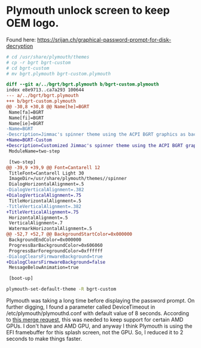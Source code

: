 # Plymouth unlock screen to keep OEM logo.

Found here:
https://srijan.ch/graphical-password-prompt-for-disk-decryption

```bash
# cd /usr/share/plymouth/themes
# cp -r bgrt bgrt-custom
# cd bgrt-custom
# mv bgrt.plymouth bgrt-custom.plymouth
```

```diff
diff --git a/../bgrt/bgrt.plymouth b/bgrt-custom.plymouth
index e8e9713..ca7a293 100644
--- a/../bgrt/bgrt.plymouth
+++ b/bgrt-custom.plymouth
@@ -30,8 +30,8 @@ Name[he]=BGRT
 Name[fa]=BGRT
 Name[fi]=BGRT
 Name[ie]=BGRT
-Name=BGRT
-Description=Jimmac's spinner theme using the ACPI BGRT graphics as background
+Name=BGRT-Custom
+Description=Customized Jimmac's spinner theme using the ACPI BGRT graphics as background
 ModuleName=two-step

 [two-step]
@@ -39,9 +39,9 @@ Font=Cantarell 12
 TitleFont=Cantarell Light 30
 ImageDir=/usr/share/plymouth/themes//spinner
 DialogHorizontalAlignment=.5
-DialogVerticalAlignment=.382
+DialogVerticalAlignment=.75
 TitleHorizontalAlignment=.5
-TitleVerticalAlignment=.382
+TitleVerticalAlignment=.75
 HorizontalAlignment=.5
 VerticalAlignment=.7
 WatermarkHorizontalAlignment=.5
@@ -52,7 +52,7 @@ BackgroundStartColor=0x000000
 BackgroundEndColor=0x000000
 ProgressBarBackgroundColor=0x606060
 ProgressBarForegroundColor=0xffffff
-DialogClearsFirmwareBackground=true
+DialogClearsFirmwareBackground=false
 MessageBelowAnimation=true

 [boot-up]
```

```bash
plymouth-set-default-theme -R bgrt-custom
```

Plymouth was taking a long time before displaying the password prompt. On further digging, I found a parameter called DeviceTimeout in /etc/plymouth/plymouthd.conf with default value of 8 seconds.
According to [this merge request](https://gitlab.freedesktop.org/plymouth/plymouth/-/merge_requests/58), this was needed to keep support for certain AMD GPUs. I don't have and AMD GPU, and anyway I think Plymouth is using the EFI framebuffer for this splash screen, not the GPU. So, I reduced it to 2 seconds to make things faster.
